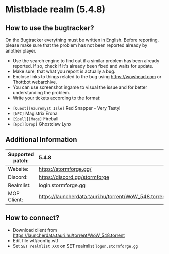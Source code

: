 Mistblade realm (5.4.8)
================================

How to use the bugtracker?
-------------------------
On the Bugtracker everything must be written in English. Before reporting, please make sure that the problem has not been reported already by another player.

 - Use the search engine to find out if a similar problem has been already reported. If so, check if it's already been fixed and waits for update.
 - Make sure, that what you report is actually a bug.
 - Enclose links to things related to the bug using https://wowhead.com or Thottbot webarchive.
 - You can use screenshot ingame to visual the issue and for better understanding the problem.
 - Write your tickets according to the format:<br>
  * `[Quest][Azuremyst Isle]` Red Snapper - Very Tasty!<br>
  * `[NPC]` Magistrix Erona<br>
  * `[Spell][Mage]` Fireball<br>
  * `[Npc][Drop]` Ghostclaw Lynx


Additional Information
-------------------------

| Supported patch:  | 5.4.8                                                     |
|-------------------|:----------------------------------------------------------|
| Website:          | https://stormforge.gg/                                    |
| Discord:          | https://discord.gg/stormforge                             |
| Realmlist:        | login.stormforge.gg                                       |
| MOP Client:       | https://launcherdata.tauri.hu/torrent/WoW_548.torrent     |

How to connect?
-------------------------
- Download client from https://launcherdata.tauri.hu/torrent/WoW_548.torrent
- Edit file wtf/config.wtf
- Set `SET realmlist XXX` on SET realmlist `logon.stormforge.gg`